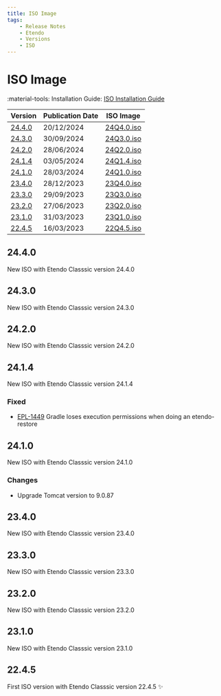 ```yaml
---
title: ISO Image
tags:
    - Release Notes
    - Etendo
    - Versions
    - ISO
---
```


# ISO Image

:material-tools: Installation Guide: [ISO Installation Guide](../../../getting-started/installation.md#steps-to-install-the-iso-with-internet-connection)

| Version | Publication Date | ISO Image |
| --- | --- | --- |
| [24.4.0](#2440) | 20/12/2024 | [24Q4.0.iso](https://etendo-appliances.s3.eu-west-1.amazonaws.com/etendo/iso/etendo-24Q4.0.iso) |
| [24.3.0](#2430) | 30/09/2024 | [24Q3.0.iso](https://etendo-appliances.s3.eu-west-1.amazonaws.com/etendo/iso/etendo-24Q3.0.iso) |
| [24.2.0](#2420) | 28/06/2024 | [24Q2.0.iso](https://etendo-appliances.s3.eu-west-1.amazonaws.com/etendo/iso/etendo-24Q2.0.iso) |
| [24.1.4](#2414) | 03/05/2024 | [24Q1.4.iso](https://etendo-appliances.s3.eu-west-1.amazonaws.com/etendo/iso/etendo-24Q1.4.iso) |
| [24.1.0](#2410) | 28/03/2024 | [24Q1.0.iso](https://etendo-appliances.s3.eu-west-1.amazonaws.com/etendo/iso/etendo-24Q1.0.iso) |
| [23.4.0](#2340) | 28/12/2023 | [23Q4.0.iso](https://etendo-appliances.s3.eu-west-1.amazonaws.com/etendo/iso/etendo-23Q4.0.iso) |
| [23.3.0](#2330) | 29/09/2023 | [23Q3.0.iso](https://etendo-appliances.s3.eu-west-1.amazonaws.com/etendo/iso/etendo-23Q3.0.iso) |
| [23.2.0](#2320) | 27/06/2023 | [23Q2.0.iso](https://etendo-appliances.s3.eu-west-1.amazonaws.com/etendo/iso/etendo-23Q2.0.iso) |
| [23.1.0](#2310) | 31/03/2023 | [23Q1.0.iso](https://etendo-appliances.s3.eu-west-1.amazonaws.com/etendo/iso/etendo-23Q1.3.iso) |
| [22.4.5](#2245) | 16/03/2023 | [22Q4.5.iso](https://etendo-appliances.s3.eu-west-1.amazonaws.com/etendo/iso/etendo-22Q4-5.iso) |

## 24.4.0
New ISO with Etendo Classsic version 24.4.0

## 24.3.0
New ISO with Etendo Classsic version 24.3.0

## 24.2.0
New ISO with Etendo Classsic version 24.2.0

## 24.1.4
New ISO with Etendo Classsic version 24.1.4
### Fixed
 - [EPL-1449](https://github.com/etendosoftware/etendo_backups_script/issues/1) Gradle loses execution permissions when doing an etendo-restore

## 24.1.0
New ISO with Etendo Classsic version 24.1.0
### Changes
 - Upgrade Tomcat version to 9.0.87

## 23.4.0
New ISO with Etendo Classsic version 23.4.0

## 23.3.0
New ISO with Etendo Classsic version 23.3.0

## 23.2.0
New ISO with Etendo Classsic version 23.2.0

## 23.1.0
New ISO with Etendo Classsic version 23.1.0

## 22.4.5
First ISO version with Etendo Classsic version 22.4.5 :sparkles: